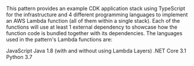 This pattern provides an example CDK application stack using TypeScript for the infrastructure and 4 different programming languages to implement an AWS Lambda function (all of them within a single stack). Each of the functions will use at least 1 external dependency to showcase how the function code is bundled together with its dependencies. The languages used in the pattern's Lambda functions are:

JavaScript
Java 1.8 (with and without using Lambda Layers)
.NET Core 3.1
Python 3.7
